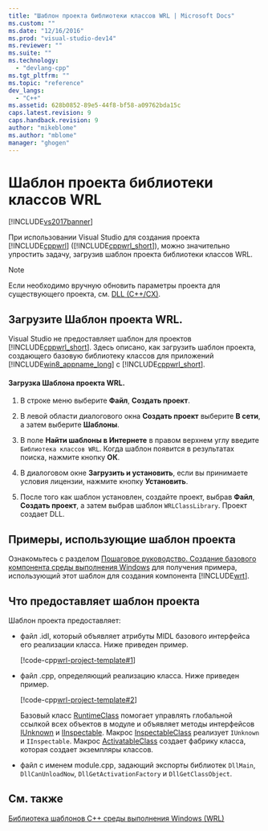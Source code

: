 ```yaml
---
title: "Шаблон проекта библиотеки классов WRL | Microsoft Docs"
ms.custom: ""
ms.date: "12/16/2016"
ms.prod: "visual-studio-dev14"
ms.reviewer: ""
ms.suite: ""
ms.technology: 
  - "devlang-cpp"
ms.tgt_pltfrm: ""
ms.topic: "reference"
dev_langs: 
  - "C++"
ms.assetid: 628b0852-89e5-44f8-bf58-a09762bda15c
caps.latest.revision: 9
caps.handback.revision: 9
author: "mikeblome"
ms.author: "mblome"
manager: "ghogen"
---
```

# Шаблон проекта библиотеки классов WRL
[!INCLUDE[vs2017banner](../assembler/inline/includes/vs2017banner.md)]

При использовании Visual Studio для создания проекта [!INCLUDE[cppwrl](../windows/includes/cppwrl_md.md)] \([!INCLUDE[cppwrl_short](../windows/includes/cppwrl_short_md.md)]\), можно значительно упростить задачу, загрузив шаблон проекта библиотеки классов WRL.  
  
> [!NOTE]
>  Если необходимо вручную обновить параметры проекта для существующего проекта, см. [DLL \(C\+\+\/CX\)](http://msdn.microsoft.com/library/windows/apps/hh699881\(v=vs.110\).aspx).  
  
## Загрузите Шаблон проекта WRL.  
 Visual Studio не предоставляет шаблон для проектов [!INCLUDE[cppwrl_short](../windows/includes/cppwrl_short_md.md)].  Здесь описано, как загрузить шаблон проекта, создающего базовую библиотеку классов для приложений [!INCLUDE[win8_appname_long](../build/includes/win8_appname_long_md.md)] с [!INCLUDE[cppwrl_short](../windows/includes/cppwrl_short_md.md)].  
  
#### Загрузка Шаблона проекта WRL.  
  
1.  В строке меню выберите **Файл**, **Создать проект**.  
  
2.  В левой области диалогового окна **Создать проект** выберите **В сети**, а затем выберите **Шаблоны**.  
  
3.  В поле **Найти шаблоны в Интернете** в правом верхнем углу введите `Библиотека классов WRL`.  Когда шаблон появится в результатах поиска, нажмите кнопку **ОК**.  
  
4.  В диалоговом окне **Загрузить и установить**, если вы принимаете условия лицензии, нажмите кнопку **Установить**.  
  
5.  После того как шаблон установлен, создайте проект, выбрав **Файл**, **Создать проект**, а затем выбрав шаблон `WRLClassLibrary`.  Проект создает DLL.  
  
## Примеры, использующие шаблон проекта  
 Ознакомьтесь с разделом [Пошаговое руководство. Создание базового компонента среды выполнения Windows](../windows/walkthrough-creating-a-basic-windows-runtime-component-using-wrl.md) для получения примера, использующий этот шаблон для создания компонента [!INCLUDE[wrt](../atl/reference/includes/wrt_md.md)].  
  
## Что предоставляет шаблон проекта  
 Шаблон проекта предоставляет:  
  
-   файл .idl, который объявляет атрибуты MIDL базового интерфейса его реализации класса.  Ниже приведен пример.  
  
     [!code-cpp[wrl-project-template#1](../windows/codesnippet/CPP/wrl-class-library-project-template_1.idl)]  
  
-   файл .cpp, определяющий реализацию класса.  Ниже приведен пример.  
  
     [!code-cpp[wrl-project-template#2](../windows/codesnippet/CPP/wrl-class-library-project-template_2.cpp)]  
  
     Базовый класс [RuntimeClass](../windows/runtimeclass-class.md) помогает управлять глобальной ссылкой всех объектов в модуле и объявляет методы интерфейсов [IUnknown](http://msdn.microsoft.com/ru-ru/33f1d79a-33fc-4ce5-a372-e08bda378332) и [IInspectable](http://msdn.microsoft.com/ru-ru/0657e51f-d4c0-46c6-927d-b01e54b6846c).  Макрос [InspectableClass](../windows/inspectableclass-macro.md) реализует `IUnknown` и `IInspectable`.  Макрос [ActivatableClass](../Topic/ActivatableClass%20Macros.md) создает фабрику класса, которая создает экземпляры классов.  
  
-   файл с именем module.cpp, задающий экспорты библиотек `DllMain`, `DllCanUnloadNow`, `DllGetActivationFactory` и `DllGetClassObject`.  
  
## См. также  
 [Библиотека шаблонов C\+\+ среды выполнения Windows \(WRL\)](../Topic/Windows%20Runtime%20C++%20Template%20Library%20\(WRL\).md)